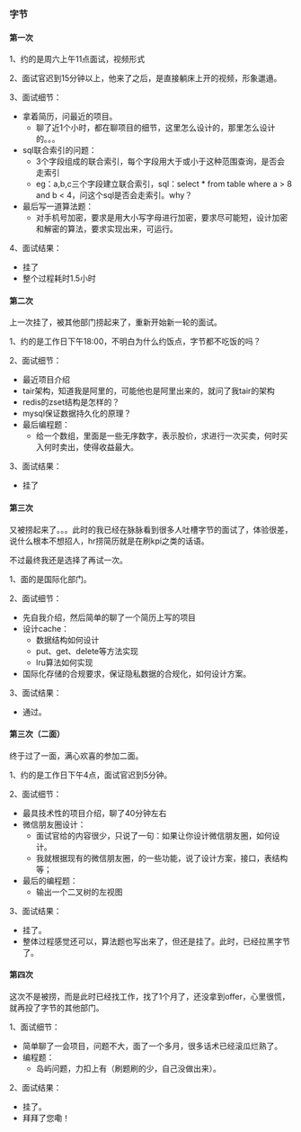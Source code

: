 ### 字节

#### 第一次

1、约的是周六上午11点面试，视频形式

2、面试官迟到15分钟以上，他来了之后，是直接躺床上开的视频，形象邋遢。

3、面试细节：

* 拿着简历，问最近的项目。
    * 聊了近1个小时，都在聊项目的细节，这里怎么设计的，那里怎么设计的。。。
* sql联合索引的问题：
    * 3个字段组成的联合索引，每个字段用大于或小于这种范围查询，是否会走索引
    * eg：a,b,c三个字段建立联合索引，sql：select * from table where a > 8 and b < 4，问这个sql是否会走索引。why？
* 最后写一道算法题：
    * 对手机号加密，要求是用大小写字母进行加密，要求尽可能短，设计加密和解密的算法，要求实现出来，可运行。

4、面试结果：

* 挂了
* 整个过程耗时1.5小时



#### 第二次

上一次挂了，被其他部门捞起来了，重新开始新一轮的面试。

1、约的是工作日下午18:00，不明白为什么约饭点，字节都不吃饭的吗？

2、面试细节：

* 最近项目介绍
* tair架构，知道我是阿里的，可能他也是阿里出来的，就问了我tair的架构
* redis的zset结构是怎样的？
* mysql保证数据持久化的原理？
* 最后编程题：
    * 给一个数组，里面是一些无序数字，表示股价，求进行一次买卖，何时买入何时卖出，使得收益最大。

3、面试结果：

* 挂了



#### 第三次

又被捞起来了。。。此时的我已经在脉脉看到很多人吐槽字节的面试了，体验很差，说什么根本不想招人，hr捞简历就是在刷kpi之类的话语。

不过最终我还是选择了再试一次。

1、面的是国际化部门。

2、面试细节：

* 先自我介绍，然后简单的聊了一个简历上写的项目
* 设计cache：
    * 数据结构如何设计
    * put、get、delete等方法实现
    * lru算法如何实现
* 国际化存储的合规要求，保证隐私数据的合规化，如何设计方案。

3、面试结果：

* 通过。



#### 第三次（二面）

终于过了一面，满心欢喜的参加二面。

1、约的是工作日下午4点，面试官迟到5分钟。

2、面试细节：

* 最具技术性的项目介绍，聊了40分钟左右
* 微信朋友圈设计：
    * 面试官给的内容很少，只说了一句：如果让你设计微信朋友圈，如何设计。
    * 我就根据现有的微信朋友圈，的一些功能，说了设计方案，接口，表结构等；
* 最后的编程题：
    * 输出一个二叉树的左视图

3、面试结果：

* 挂了。
* 整体过程感觉还可以，算法题也写出来了，但还是挂了。此时，已经拉黑字节了。



#### 第四次

这次不是被捞，而是此时已经找工作，找了1个月了，还没拿到offer，心里很慌，就再投了字节的其他部门。

1、面试细节：

* 简单聊了一会项目，问题不大，面了一个多月，很多话术已经滚瓜烂熟了。
* 编程题：
    * 岛屿问题，力扣上有（刷题刷的少，自己没做出来）。

2、面试结果：

* 挂了。
* 拜拜了您嘞！